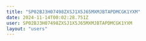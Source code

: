 ```yaml
---
title: "SP02BJ3H07498ZXSJ1X5J65MXMJBTAPDMCGK1YXM"
date: 2024-11-14T00:02:28.751Z
user: SP02BJ3H07498ZXSJ1X5J65MXMJBTAPDMCGK1YXM
layout: "users"
---
```

    